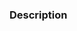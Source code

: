 ### Description

<!-- What is this PR solving? Write a clear description or reference the issues it solves (e.g. `fixes #123`). What other alternatives have you explored? Are there any parts you think require more attention from reviewers? -->

<!----------------------------------------------------------------------
Before creating the pull request, please make sure you do the following:

- Read the Contributing Guidelines at https://github.com/XiSenao/docs-islands/blob/main/.github/CONTRIBUTING.md.
- Check that there isn't already a PR that solves the problem the same way. If you find a duplicate, please help us review it.
- Update the corresponding documentation if needed.
- Include relevant tests that fail without this PR but pass with it.

Thank you for contributing to Docs Islands!
----------------------------------------------------------------------->
